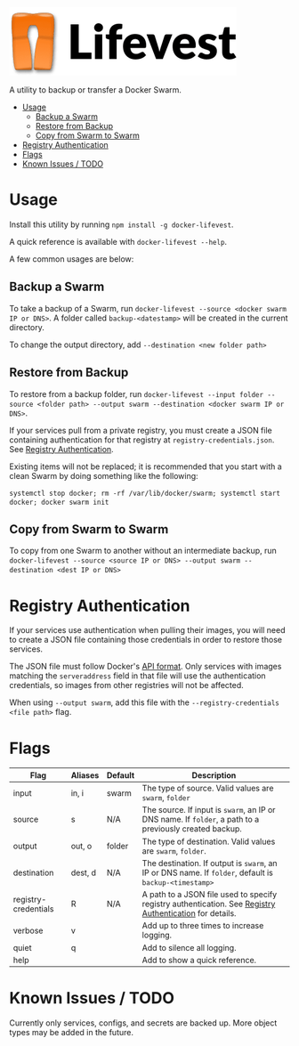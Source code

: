 ![](images/lifevestlogo.png)

A utility to backup or transfer a Docker Swarm.


<!-- TOC START min:1 max:3 link:true asterisk:false update:true -->
- [Usage](#usage)
  - [Backup a Swarm](#backup-a-swarm)
  - [Restore from Backup](#restore-from-backup)
  - [Copy from Swarm to Swarm](#copy-from-swarm-to-swarm)
- [Registry Authentication](#registry-authentication)
- [Flags](#flags)
- [Known Issues / TODO](#known-issues--todo)
<!-- TOC END -->


# Usage

Install this utility by running `npm install -g docker-lifevest`.

A quick reference is available with `docker-lifevest --help`.

A few common usages are below:

## Backup a Swarm
To take a backup of a Swarm, run `docker-lifevest --source <docker swarm IP or DNS>`. A folder called `backup-<datestamp>` will be created in the current directory.

To change the output directory, add `--destination <new folder path>`

## Restore from Backup
To restore from a backup folder, run `docker-lifevest --input folder --source <folder path> --output swarm --destination <docker swarm IP or DNS>`.

If your services pull from a private registry, you must create a JSON file containing authentication for that registry at `registry-credentials.json`. See [Registry Authentication](#registry-authentication).

Existing items will not be replaced; it is recommended that you start with a clean Swarm by doing something like the following:
```
systemctl stop docker; rm -rf /var/lib/docker/swarm; systemctl start docker; docker swarm init
```

## Copy from Swarm to Swarm
To copy from one Swarm to another without an intermediate backup, run `docker-lifevest --source <source IP or DNS> --output swarm --destination <dest IP or DNS>`

# Registry Authentication
If your services use authentication when pulling their images, you will need to create a JSON file containing those credentials in order to restore those services.

The JSON file must follow Docker's [API format](https://docs.docker.com/engine/api/v1.37/#section/Authentication). Only services with images matching the `serveraddress` field in that file will use the authentication credentials, so images from other registries will not be affected.

When using `--output swarm`, add this file with the `--registry-credentials <file path>` flag.

# Flags

| Flag                 | Aliases | Default | Description                                                                                                                         |
| -------------------- | ------- | ------- | ----------------------------------------------------------------------------------------------------------------------------------- |
| input                | in, i   | swarm   | The type of source. Valid values are `swarm`, `folder`                                                                              |
| source               | s       | N/A     | The source. If input is `swarm`, an IP or DNS name. If `folder`, a path to a previously created backup.                             |
| output               | out, o  | folder  | The type of destination. Valid values are `swarm`, `folder`.                                                                        |
| destination          | dest, d | N/A     | The destination. If output is `swarm`, an IP or DNS name. If `folder`, default is `backup-<timestamp>`                              |
| registry-credentials | R       | N/A     | A path to a JSON file used to specify registry authentication. See [Registry Authentication](#registry-authentication) for details. |
| verbose              | v       |         | Add up to three times to increase logging.                                                                                          |
| quiet                | q       |         | Add to silence all logging.                                                                                                         |
| help                 |         |         | Add to show a quick reference.                                                                                                      |

# Known Issues / TODO

Currently only services, configs, and secrets are backed up. More object types may be added in the future.
